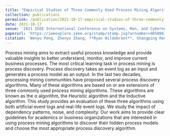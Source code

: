 ```yaml
---
title: "Empirical Studies of Three Commonly Used Process Mining Algorithms"
collection: publications
permalink: /publication/2021-10-17-empirical-studies-of-three-commonly-used-process-mining-algorithms
date: 2021-10-17
venue: '2021 IEEE International Conference on Systems, Man, and Cybernetics (SMC)'
paperurl: 'https://ieeexplore.ieee.org/stamp/stamp.jsp?arnumber=9658861'
citation: 'Wenyu Peng, Zhenyu Zhang, **Ryan Hildebrant**, Shangping Ren. "Empirical Studies of Three Commonly Used Process Mining Algorithms." 2021 IEEE International Conference on Systems, Man, and Cybernetics (SMC). IEEE, 2021.'
---
```

Process mining aims to extract useful process knowledge and provide valuable insights to better understand, monitor, and improve current business processes. The most critical learning task in process mining is process discovery. Process discovery takes an event log as an input and generates a process model as an output. In the last two decades, processing mining communities have proposed several process discovery algorithms. Many of these algorithms are based on or are extensions of three commonly used process mining algorithms. These algorithms are known as the α algorithm, the Heuristic algorithm and the Inductive algorithm. This study provides an evaluation of these three algorithms using both artificial event logs and real-life event logs. We study the impact of dependency patterns, noise, and complexity. Our work aims to provide clear guidelines for academics or business organizations that are interested in using process mining algorithms to discover their hidden process models and choose the most appropriate process discovery algorithm.
